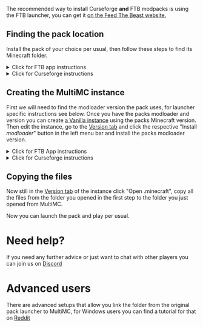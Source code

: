 The recommended way to install Curseforge **and** FTB modpacks is using the FTB launcher, you can get it [on the Feed The Beast website.](https://www.feed-the-beast.com/app) 

## Finding the pack location

Install the pack of your choice per usual, then follow these steps to find its Minecraft folder.

<details>
  <summary>Click for FTB app instructions</summary>
  
  ### FTB App

  Open the modpack in your library, click on "Settings" on the right side, then click the orange "Open Folder" button at the bottom, keep this folder open we will need this for the last step.

  ![](images/ftbapp-openfolder.gif)
</details>

<details>
  <summary>Click for Curseforge instructions</summary>
  
  ### Curseforge

  In the modpack overview, rightclick on the pack and click "Open Folder", keep this folder open we will need this for the last step.

  ![](images/cf-openfolder.png)
</details>

## Creating the MultiMC instance

First we will need to find the modloader version the pack uses, for launcher specific instructions see below. Once you have the packs modloader and version you can create [a Vanilla instance](Adding-an-Instance) using the packs Minecraft version. Then edit the instance, go to the [Version tab](Instance-Version) and click the respective "Install _modloader_" button in the left menu bar and install the packs modloader version.

<details>
  <summary>Click for FTB App instructions</summary>
  ### FTB App

  The easiest way seems to read the latest changelog for the specific modpack, alternatively in the modpack folder open the instance.json with a text editor and look for `modLoader`.
</details>

<details>
  <summary>Click for Curseforge instructions</summary>
  ### Curseforge

  Open the modpack overview and the modloader is listed right of the game version

  ![](images/cf-modloader-version.png)
</details>

## Copying the files

Now still in the [Version tab](Instance-Version) of the instance click "Open .minecraft", copy all the files from the folder you opened in the first step to the folder you just opened from MultiMC.

Now you can launch the pack and play per usual.

# Need help?

If you need any further advice or just want to chat with other players you can join us on [Discord](https://discord.gg/multimc)

# Advanced users

There are advanced setups that allow you link the folder from the original pack launcher to MultiMC, for Windows users you can find a tutorial for that on [Reddit](https://redd.it/8itxun)
